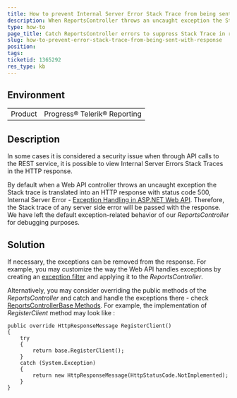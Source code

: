 ```yaml
---
title: How to prevent Internal Server Error Stack Trace from being sent with the HTTP Response
description: When ReportsController throws an uncaught exception the Stack trace is translated into the HTTP response (status code 500)
type: how-to
page_title: Catch ReportsController errors to suppress Stack Trace in response
slug: how-to-prevent-error-stack-trace-from-being-sent-with-response
position: 
tags: 
ticketid: 1365292
res_type: kb
---
```


## Environment
<table>
	<tr>
		<td>Product</td>
		<td>Progress® Telerik® Reporting</td>
	</tr>
</table>


## Description
In some cases it is considered a security issue when through API calls to the REST service, it is possible to view Internal Server Errors Stack Traces in the HTTP response.

By default when a Web API controller throws an uncaught exception the Stack trace is translated into an HTTP response with status code 500, Internal Server Error - [Exception Handling in ASP.NET Web API](Exception%20Handling%20in%20ASP.NET%20Web%20API). 
Therefore, the Stack trace of any server side error will be passed with the response.
We have left the default exception-related behavior of our _ReportsController_ for debugging purposes.

## Solution
If necessary, the exceptions can be removed from the response.
For example, you may customize the way the Web API handles exceptions by creating an [exception filter](https://docs.microsoft.com/en-us/aspnet/web-api/overview/error-handling/exception-handling#exception-filters) and applying it to the _ReportsController_.  
  
Alternatively, you may consider overriding the public methods of the _ReportsController_ and catch and handle the exceptions there - check [ReportsControllerBase Methods](https://docs.telerik.com/reporting/methods-t-telerik-reporting-services-webapi-reportscontrollerbase). For example, the implementation of _RegisterClient_ method may look like :  
  
```CSharp
public override HttpResponseMessage RegisterClient()
{
    try
    {
        return base.RegisterClient();
    }
    catch (System.Exception)
    {
        return new HttpResponseMessage(HttpStatusCode.NotImplemented);
    }
}
```
